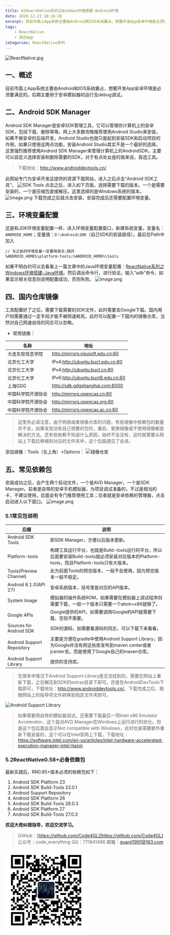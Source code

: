 ```yaml
---
title: 02ReactNative系列之Windows环境搭建-Android环境
date: 2020-12-23 10:16:28
excerpt: 目前市面上App系统主要由Android和IOS系统霸占，想要开发App安卓环境是必须要满足的。后期主要用于安卓模拟器的运行及debug调试。
tags:
    - ReactNative
    - 混合App
categories: ReactNative系列
---
```


![ReactNative.jpg](https://upload-images.jianshu.io/upload_images/18236822-e9d8ac4cb99f3b3f.jpg?imageMogr2/auto-orient/strip%7CimageView2/2/w/1240)

## 一、概述

目前市面上App系统主要由Android和IOS系统霸占，想要开发App安卓环境是必须要满足的。后期主要用于安卓模拟器的运行及debug调试。

## 二、Android SDK Manager

Android SDK Manager是安卓SDK管理工具，它可以管理你计算机上的安卓SDK，包括下载、删除等等。网上大多数攻略推荐使用Android Studio来安装，如果不做安卓的后端开发，Android Studio也就只是起到安装SDK和启动项目的作用，如果只使用这两点功能，安装Android Studio其实不是一个最好的选择。这里强烈推荐使用Android SDK Manager来管理计算机上的AndroidSDK，主要可以自定义选择安装和删除需要的SDK，对于有点处女座的我来说，首选工具。
>下载地址：<http://www.androiddevtools.cn/>

此网站专门为安卓开发这提供的资源下载网站，进入之后点击“Android SDK工具”。
![SDK Tools](https://upload-images.jianshu.io/upload_images/18236822-4727a7dd428cbac2.png?imageMogr2/auto-orient/strip%7CimageView2/2/w/1240)
点击之后，进入如下页面，选择需要下载的版本。一个是需要安装的，一个是压缩包直接解压。这里选择的是Windows系统的版本。
![image.png](https://upload-images.jianshu.io/upload_images/18236822-937a7792cf6920d4.png?imageMogr2/auto-orient/strip%7CimageView2/2/w/1240)
下载完成之后就点击安装，安装完成后还需要配置环境变量。

## 三、环境变量配置

还是和JDK环境变量配置一样，进入环境变量配置窗口，新建系统变量。变量名：`ANDROID_HOME`；变量值：`D:\Android\SDK`（自己SDK的安装路径）。最后在Path中加入

```config
// 与之前的环境变量一定要用英文;隔开
%ANDROID_HOME%\platform-tools;%ANDROID_HOME%\tools 
```

如果不明白的可以去看看上一篇文章中的Java环境变量配置：[ReactNative系列之Windows环境搭建-Java环境](https://www.jianshu.com/p/504bc59e0b0e)。然后调出命令行，进行验证。输入“adb”命令，如果显示相关信息则说明配置成功，否则失败。
![image.png](https://upload-images.jianshu.io/upload_images/18236822-871ca79719236acb.png?imageMogr2/auto-orient/strip%7CimageView2/2/w/1240)

## 四、国内仓库镜像

工具配置好了之后，需要下载需要的SDK文件，此时需要去Google下载。国内用户则需要通过一定手段才能不被网速耗死。此时可以配置一下国内的镜像仓库，当然对自己网速自信的同志可以忽略。

- 常用镜像：

名称 | 地址
---|---
大连东软信息学院 | <http://mirrors.neusoft.edu.cn:80>
北京化工大学 | IPv4:<http://ubuntu.buct.edu.cn:80>
北京化工大学 | IPv4:<http://ubuntu.buct.cn:80>
北京化工大学 | IPv6:<http://ubuntu.buct6.edu.cn:80>
上海GDG | <http://sdk.gdgshanghai.com:8000>
中国科学院开源协会 | <http://mirrors.opencas.cn:80>
中国科学院开源协会 | <http://mirrors.opencas.org:80>
中国科学院开源协会 | <http://mirrors.opencas.ac.cn:80>
> 这里务必请注意，由于网络或者镜像仓库的问题，有些镜像中依赖包的数量并不全，如果发现没有自己想要的包时，重启、更换镜像或不使用镜像都是解决的方法。还有些依赖不知道什么原因，始终不会没有，这时就需要从网站上下载后移植到对应的文件夹中，这个后面遇见了会讲。

添加镜像：Tools（左上角）>Options：
![镜像仓库](https://upload-images.jianshu.io/upload_images/18236822-cbd198a2915b79a2.png?imageMogr2/auto-orient/strip%7CimageView2/2/w/1240)

## 五、常见依赖包

安装成功之后，会产生两个启动文件，一个是AVD Manager，一个是SDK Manager。前者是自带的安卓手机模拟器，为项目调试准备的，不过是相当的卡，不建议使用，后面会有专门推荐使用工具；后者就是安卓依赖的管理器，点击启动进入以下窗口。
![image.png](https://upload-images.jianshu.io/upload_images/18236822-55dabc6ab533cc12.png?imageMogr2/auto-orient/strip%7CimageView2/2/w/1240)

### 5.1常见包说明

后缀 | 说明
---|---
Android SDK Tools | 即SDK Manager，方便以后版本更新。
Platform-tools | 构建工具运行平台，也就是Build-tools运行的平台，所以后面要安装Build-tools就必须安装对应版本的Platform-tools，而且Platform-tools只有大版本。
Tools(Preview Channel) | 此为前面Tools的预览版本，一般不会使用，因为预览版本一般不稳定。
Android 8.1.0(API 27) | 安卓系统版本，括号里是对应的API版本。
System Image | 模拟器的操作系统ROM，如果需要在模拟器上调试程序则需要下载，一般一个版本只需要一个atom+x86就够了。
Google APIs | Google提供的API，如需要调用Google的API就需要下载，否则不需要。
Sources for Android SDK | SDK的源码，如需要看源码的同志，可以下载下来看看。
Android Support Repository | 主要是方便在gradle中使用Android Support Library，因为Google并没有把这些库发布到maven center或者jcenter去，而是使用了Google自己的maven仓库。
Android Support Library | 提供的支持库。
> 在很多中情况下Android Support Library是无法找到的，需要在网站上重新下载，之后解压到SDK的extras目录下即可。还是在AndroidDevTools下载即可，下载地址：<http://www.androiddevtools.cn/>。下载完成之后，根据网站上的指导将文件转移到指定文件夹即可。

![Android Support Library](https://upload-images.jianshu.io/upload_images/18236822-bc8bdbb0914f67ed.png?imageMogr2/auto-orient/strip%7CimageView2/2/w/1240)
> 如果需要用自带的模拟器调试，还需要下载最后一项Intel x86 Emulator Accelerator，这个是对AVD Manager在Windows上运行进行的优化。但是这个包后面会显示Not compatible with Windows，此时也是需要额外重新下载安装的，这个可以在Intel官网上下载，下载地址：<https://software.intel.com/en-us/articles/intel-hardware-accelerated-execution-manager-intel-haxm>

### 5.2ReactNative0.58+必备依赖包

最新实践后，RN0.85+版本必须的依赖包如下：

1. Android SDK Platform 23
2. Android SDK Build-Tools 23.0.1
3. Android Support Repository
4. Android SDK Platform 26
5. Android SDK Build-Tools 26.0.3
6. Android SDK Platform 27
7. Android SDK Build-Tools 27.0.3

**欢迎大佬纠错指导，欢迎交流学习。**

>GitHub：[https://github.com/Code4GL](https://github.com/Code4GL)
公众号：code_everything
QQ：771841496
邮箱：guanli1991@163.com

![code_everything](/images/code_everything.jpg)

